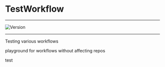 # TestWorkflow

---


![Version](https://img.shields.io/badge/Version-2.0.48-brightgreen)


---

Testing various workflows

playground for workflows without affecting repos



test
